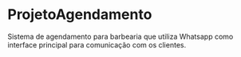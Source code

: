 # ProjetoAgendamento
Sistema de agendamento para barbearia que utiliza Whatsapp como interface principal para comunicação com os clientes.
